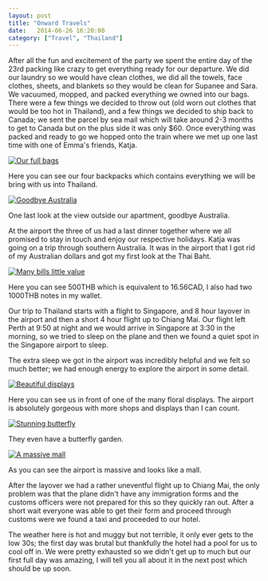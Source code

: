 ```yaml
---
layout: post
title: "Onward Travels"
date:   2014-06-26 16:20:00
category: ["Travel", "Thailand"]
---
```


After all the fun and excitement of the party we spent the entire day of the 23rd packing like crazy to get everything ready for our departure. We did our laundry so we would have clean clothes, we did all the towels, face clothes, sheets, and blankets so they would be clean for Supanee and Sara. We vacuumed, mopped, and packed everything we owned into our bags. There were a few things we decided to throw out (old worn out clothes that would be too hot in Thailand), and a few things we decided to ship back to Canada; we sent the parcel by sea mail which will take around 2-3 months to get to Canada but on the plus side it was only $60. Once everything was packed and ready to go we hopped onto the train where we met up one last time with one of Emma's friends, Katja.

[![Our full bags](http://i.imgur.com/YaNZC0Hl.jpg)](http://i.imgur.com/YaNZC0H.jpg)

Here you can see our four backpacks which contains everything we will be bring with us into Thailand.

[![Goodbye Australia](http://i.imgur.com/4iRAlaJl.jpg)](http://i.imgur.com/4iRAlaJ.jpg)

One last look at the view outside our apartment, goodbye Australia.

At the airport the three of us had a last dinner together where we all promised to stay in touch and enjoy our respective holidays. Katja was going on a trip through southern Australia.
It was in the airport that I got rid of my Australian dollars and got my first look at the Thai Baht.

[![Many bills little value](http://i.imgur.com/NgrmzW3l.jpg)](http://i.imgur.com/NgrmzW3.jpg)

Here you can see 500THB which is equivalent to 16.56CAD, I also had two 1000THB notes in my wallet.

Our trip to Thailand starts with a flight to Singapore, and 8 hour layover in the airport and then a short 4 hour flight up to Chiang Mai. Our flight left Perth at 9:50 at night and we would arrive in Singapore at 3:30 in the morning, so we tried to sleep on the plane and then we found a quiet spot in the Singapore airport to sleep.

The extra sleep we got in the airport was incredibly helpful and we felt so much better; we had enough energy to explore the airport in some detail.

[![Beautiful displays](http://i.imgur.com/QjuS8uml.jpg)](http://i.imgur.com/QjuS8um.jpg)

Here you can see us in front of one of the many floral displays. The airport is absolutely gorgeous with more shops and displays than I can count.

[![Stunning butterfly](http://i.imgur.com/oqdcOuNl.jpg)](http://i.imgur.com/oqdcOuN.jpg)

They even have a butterfly garden.

[![A massive mall](http://i.imgur.com/pzsRNSAl.jpg)](http://i.imgur.com/pzsRNSA.jpg)

As you can see the airport is massive and looks like a mall.

After the layover we had a rather uneventful flight up to Chiang Mai, the only problem was that the plane didn't have any immigration forms and the customs officers were not prepared for this so they quickly ran out. After a short wait everyone was able to get their form and proceed through customs were we found a taxi and proceeded to our hotel.

The weather here is hot and muggy but not terrible, it only ever gets to the low 30s; the first day was brutal but thankfully the hotel had a pool for us to cool off in. We were pretty exhausted so we didn't get up to much but our first full day was amazing, I will tell you all about it in the next post which should be up soon.
